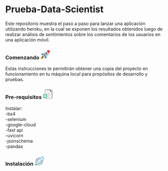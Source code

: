 # Prueba-Data-Scientist

Este repositorio muestra el paso a paso para lanzar una aplicación utilizando heroku, en la cual se exponen los resultados obtenidos luego de realizar análisis de sentimientos sobre los comentarios de los usuarios en una aplicación móvil.

### Comenzando <img src="/imagenes/cohete.jpg" width="30" height="30"> 
Estas instrucciones te permitirán obtener una copia del proyecto en funcionamiento en tu máquina local para propósitos de desarrollo y pruebas.

### Pre-requisitos <img src="/imagenes/requisitos.jpg" width="30" height="30"> 

Instalar: <br>
-bs4 <br>
-selenium <br>
-google-cloud <br>
-fast api <br>
-uvicorn <br>
-jsonschema <br>
-pandas <br>

### Instalación <img src="/imagenes/instalacion.jpg" width="30" height="30"> 




